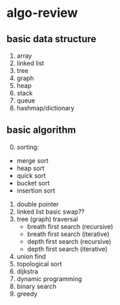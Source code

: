
# algo-review

## basic data structure
1. array
2. linked list
3. tree
4. graph 
5. heap
6. stack
7. queue
8. hashmap/dictionary

## basic algorithm 
0. sorting:
  * merge sort
  * heap sort
  * quick sort
  * bucket sort
  * insertion sort 
1. double pointer
2. linked list basic swap??
3. tree (graph) traversal
   * breath first search (recursive)
   * breath first search (iterative)
   * depth first search (recursive)
   * depth first search (iterative)
4. union find
5. topological sort
6. dijkstra
7. dynamic programming
8. binary search
9. greedy
